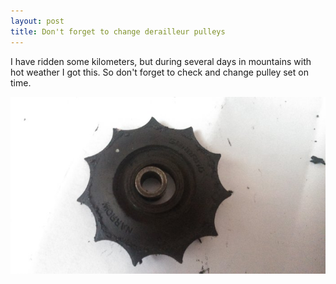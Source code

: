 ```yaml
---
layout: post
title: Don't forget to change derailleur pulleys
---
```


I have ridden some kilometers, but during several days in mountains with hot weather I got this. So don't forget to check and change pulley set on time.

<img src="/images/posts/broken-pulley.jpg"/>
